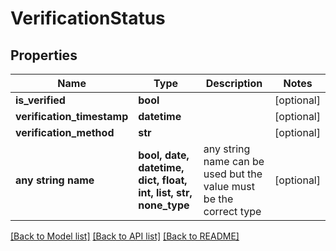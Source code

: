 # VerificationStatus


## Properties
Name | Type | Description | Notes
------------ | ------------- | ------------- | -------------
**is_verified** | **bool** |  | [optional] 
**verification_timestamp** | **datetime** |  | [optional] 
**verification_method** | **str** |  | [optional] 
**any string name** | **bool, date, datetime, dict, float, int, list, str, none_type** | any string name can be used but the value must be the correct type | [optional]

[[Back to Model list]](../README.md#documentation-for-models) [[Back to API list]](../README.md#documentation-for-api-endpoints) [[Back to README]](../README.md)


